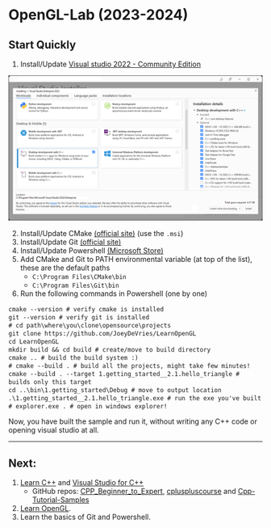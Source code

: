 # OpenGL-Lab (2023-2024)

## Start Quickly

1. Install/Update [Visual studio 2022 - Community Edition](https://visualstudio.microsoft.com/downloads/)

![vs2022-installer-workloads](./res/vs2022-installer-workloads.png)

2. Install/Update CMake [(official site)](https://cmake.org/download/) (use the `.msi`)
3. Install/Update Git [(official site)](https://git-scm.com/downloads)
4. Install/Update Powershell [(Microsoft Store)](https://apps.microsoft.com/store/detail/powershell/9MZ1SNWT0N5D)
5. Add CMake and Git to PATH environmental variable (at top of the list), these are the default paths
    * `C:\Program Files\CMake\bin`
    * `C:\Program Files\Git\bin`
6. Run the following commands in Powershell (one by one)

```
cmake --version # verify cmake is installed
git --version # verify git is installed
# cd path\where\you\clone\opensource\projects
git clone https://github.com/JoeyDeVries/LearnOpenGL
cd LearnOpenGL
mkdir build && cd build # create/move to build directory
cmake .. # build the build system :)
# cmake --build . # build all the projects, might take few minutes!
cmake --build . --target 1.getting_started__2.1.hello_triangle # builds only this target
cd ..\bin\1.getting_started\Debug # move to output location
.\1.getting_started__2.1.hello_triangle.exe # run the exe you've built
# explorer.exe . # open in windows explorer!
```

Now, you have built the sample and run it, without writing any C++ code or opening visual studio at all.

---

## Next:

1. [Learn C++](https://learn.microsoft.com/en-us/cpp/cpp/?view=msvc-170) and [Visual Studio for C++](https://learn.microsoft.com/en-us/cpp/build/projects-and-build-systems-cpp?view=msvc-170)
   * GitHub repos: [CPP_Beginner_to_Expert](https://github.com/tridibsamanta/CPP_Beginner_to_Expert), [cpluspluscourse](https://github.com/hsf-training/cpluspluscourse) and [Cpp-Tutorial-Samples](https://github.com/sinairv/Cpp-Tutorial-Samples)
2. [Learn OpenGL](https://learnopengl.com/Introduction).
3. Learn the basics of Git and Powershell.
